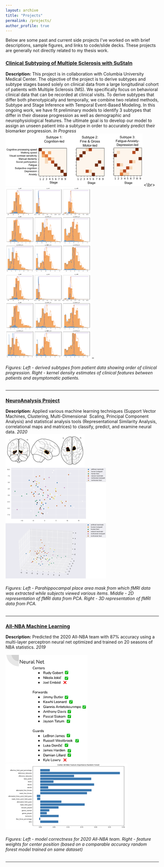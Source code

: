 ```yaml
---
layout: archive
title: "Projects"
permalink: /projects/
author_profile: true
---
```

Below are some past and current side projects I've worked on with brief descriptions, sample figures, and links to code/slide decks. These projects are generally not directly related to my thesis work.

### [Clinical Subtyping of Multiple Sclerosis with SuStaIn](https://github.com/LeavittLabCUMC/SuStaIn_Clustering)
**Description:** This project is in collaboration with Columbia University Medical Center. The objective of the project is to derive subtypes and subtype stages based solely on clinical data from a large longitudinal cohort of patients with Multiple Sclerosis (MS). We specifically focus on behavioral clinical data that can be recorded at clinical visits. To derive subtypes that differ both phenotypically and temporally, we combine two related methods, Subtype and Stage Inference with Temporal Event-Based Modeling. In this ongoing work, we have fit preliminary models to identify 3 subtypes that differ in their disease progression as well as demographic and neurophysiological features. The ultimate goal is to develop our model to assign an unseen patient into a subtype in order to accurately predict their biomarker progression. 
_In Progress_   
<img src='/images/clinical_subtypes.png' width ='450'>
<\br>
<img src='/images/KDE_clinical_features.png' width='280'>
<img src='/images/KDE_clinical_features.png' width='280'>
_
###### Figures: Left - derived subtypes from patient data showing order of clinical progression. Right - kernel density estimates of clinical features between patients and asymptomatic patients.

---



### [NeuroAnalysis Project](https://github.com/alexander-ratzan/2020-NeuroAnalysis-Project)
**Description:** Applied various machine learning techniques (Support Vector Machines, Clustering, Multi-Dimensional  Scaling, Principal Component Analysis) and statistical analysis tools (Representational Similarity Analysis, correlational maps and matrices) to classify, predict, and examine neural data.
_2020_   
<img src='/images/PPA.png' width='260'>
<br/>
<img src='/images/2D_PPA.png' width='330'>
<img src='/images/3D_PPA.png' width='330'>
###### Figures: Left - Parahippocampal place area mask from which fMRI data was extracted while subjects viewed various items. Middle - 2D representation of fMRI data from PCA. Right - 3D representation of fMRI data from PCA.

---



### [All-NBA Machine Learning](https://github.com/alexander-ratzan/NBA-Machine-Learning)
**Description:** Predicted the 2020 All-NBA team with 87% accuracy using a multi-layer perceptron neural net optimized and trained on 20 seasons of NBA statistics.
_2019_   
<br/>
<img src='/images/NN_NBA_performance.png' width='270'>
<img src='/images/center_feature_performance.png' width='400'>
###### Figures: Left - model correctness for 2020 All-NBA team. Right - feature weights for center position (based on a comparable accuracy random forest model trained on same dataset) 

---

<!--
{% include base_path %}

{% for post in site.projects reversed %}
  {% include archive-single.html %}
{% endfor %}
-->
